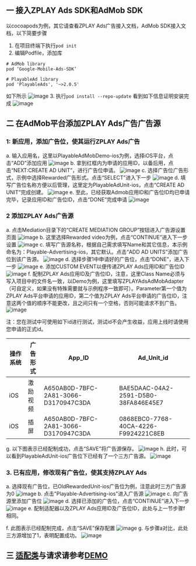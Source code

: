 ## 一 接入ZPLAY Ads SDK和AdMob SDK
以cocoapods为例，其它请查看ZPLAY Ads广告接入文档，AdMob SDK接入文档，以下简要步骤
1. 在项目终端下执行```pod init```
2. 编辑Podfile，添加库
```
# AdMob library
pod ‘Google-Mobile-Ads-SDK’

# PlayableAd library
pod 'PlayableAds', '~>2.0.5'
```
如下所示
![image](imgs/image01.png)
3. 执行```pod install --repo-update``` 看到如下信息证明安装完成
![image](imgs/image02.png)
## 二 在AdMob平台添加ZPLAY Ads广告广告源
### 1: 新应用，添加广告位，使其运行ZPLAY Ads广告
a. 输入应用名，这里以PlayableAdMobDemo-ios为例，选择iOS平台，点击“ADD”添加应用
![image](imgs/image03.png)
b. 拿到红框内为申请的应用ID，以备后用，点击“NEXT:CREATE AD UNIT”，进行广告位申请。
![image](imgs/image04.png)
c. 选择广告位广告形式，示例中选择Rewarded广告形式。点击“SELECT”进入下一步
![image](imgs/image05.png)
d. 填写广告位名称方便以后管理，这里定为PlayableAdUnit-ios，点击“CREATE AD UNIT”完成创建。
![image](imgs/image06.png)
e. 至此，已经获取Admob应用ID和广告位ID均已申请完毕，记录应用ID和广告位ID，点击“DONE”完成申请
![image](imgs/image07.png)
### 2 添加ZPLAY Ads广告源
a. 点击Mediation目录下的“CREATE MEDIATION GROUP”按钮进入广告源设置页面
![image](imgs/image08.png)
b. 这里选择Rewarded video为例，点击“CONTINUE”进入下一步设置
![image](imgs/image09.png)
c. 填写广告源名称，根据自己需求填写Name和其它信息，本示例命名为：Playable-Advertising-ios，其它默认。点击“ADD AD UNITS”添加广告位到该广告源。
![image](imgs/image10.png)
d. 选择步骤1中申请好的广告位，点击“DONE”，进入下一步
![image](imgs/image11.png)
e. 添加CUSTOM EVENT以便传递ZPLAY Ads应用ID和广告位ID
![image](imgs/image12.png)
f. 配制ZPLAY Ads应用ID及广告位ID，注意，这里Class Name必须与写入项目中的文件名一致，以Demo为例，这里填写ZPLAYAdsAdMobAdapter（可自定义，如果没有特殊需要就与示例程序一致即可）。Parameter第一个值为ZPLAY Ads平台申请的应用ID，第二个值为ZPLAY Ads平台申请的广告位ID，注意这两个值的顺序不能更改，且之间只有一个空格，否则可能请求不到广告。
![image](imgs/image13.png)

注：您在测试中可使用如下id进行测试，测试id不会产生收益，应用上线时请使用您申请的正式id。

|操作系统|广告形式|  App_ID  |  Ad_Unit_id|
|--------|----|----------|------------|
|iOS|激励视频|A650AB0D-7BFC-2A81-3066-D3170947C3DA|BAE5DAAC-04A2-2591-D5B0-38FA846E45E7|
|iOS|插屏|A650AB0D-7BFC-2A81-3066-D3170947C3DA|0868EBC0-7768-40CA-4226-F9924221C8EB|

g. 以下图表示已经配制成功，点击“SAVE”将广告源保存。
![image](imgs/image14.png)
h. 此时，可以看到PlayableAdUnit-ios广告位下已经有了一个三方广告源。
![image](imgs/image15.png)

### 3. 已有应用，修改现有广告位，使其支持ZPLAY Ads
a. 选择现有广告位，已OldRewardedUnit-ios广告位为例，注意此时三方广告源为0
![image](imgs/image16.png)
b. 点击"Playable-Advertising-ios"进入广告源
![image](imgs/image17.png)
c. 向广告源里添加广告位
![image](imgs/image18.png)
d. 选择已添加的广告位，点击“CONTINUE”进入下一步
![image](imgs/image19.png)
e. 配制适配器以及ZPLAY Ads应用ID及广告位ID，此处与上一节步骤f相同。

f. 此图表示已经配制完成，点击“SAVE”保存配置
![image](imgs/image21.png)
g. 与步骤a对比，此处三方源增加了1，表明配置成功。
![image](imgs/image22.png)
## 三 [适配类](./PlayableAdMobDemo/ZPLAYAdsAdMobAdapter.m)与请求请参考[DEMO](https://github.com/zplayads/PlayableAdMobDemo-iOS)
